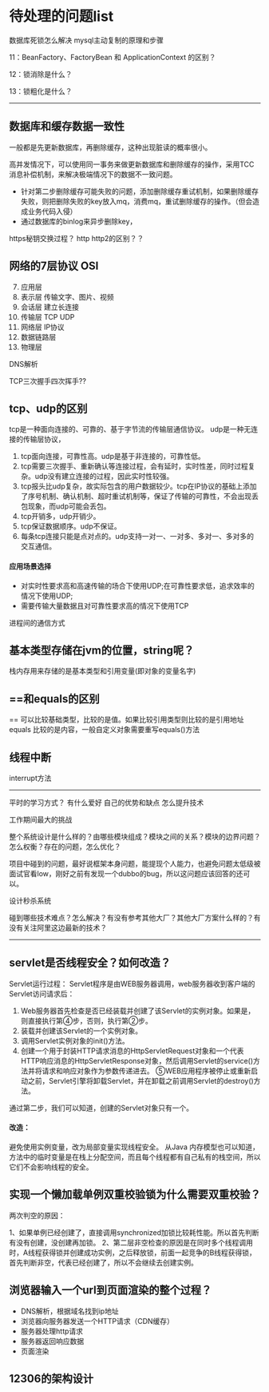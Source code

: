 # 待处理的问题list



数据库死锁怎么解决
mysql主动复制的原理和步骤

11：BeanFactory、FactoryBean 和 ApplicationContext 的区别？

12：锁消除是什么？

13：锁粗化是什么？




---

## 数据库和缓存数据一致性

一般都是先更新数据库，再删除缓存，这种出现脏读的概率很小。

高并发情况下，可以使用同一事务来做更新数据库和删除缓存的操作，采用TCC消息补偿机制，来解决极端情况下的数据不一致问题。

- 针对第二步删除缓存可能失败的问题，添加删除缓存重试机制，如果删除缓存失败，则把删除失败的key放入mq，消费mq，重试删除缓存的操作。（但会造成业务代码入侵）
- 通过数据库的binlog来异步删除key，



https秘钥交换过程？
http http2的区别？？

## 网络的7层协议  OSI
7. 应用层
6. 表示层  传输文字、图片、视频
5. 会话层  建立长连接
4. 传输层  TCP UDP 
3. 网络层  IP协议
2. 数据链路层
1. 物理层



DNS解析

TCP三次握手四次挥手??

## tcp、udp的区别

tcp是一种面向连接的、可靠的、基于字节流的传输层通信协议。
udp是一种无连接的传输层协议，

1. tcp面向连接，可靠性高。udp是基于非连接的，可靠性低。
2. tcp需要三次握手、重新确认等连接过程，会有延时，实时性差，同时过程复杂。udp没有建立连接的过程，因此实时性较强。
3. tcp报头比udp复杂，故实际包含的用户数据较少。tcp在IP协议的基础上添加了序号机制、确认机制、超时重试机制等，保证了传输的可靠性，不会出现丢包现象，而udp可能会丢包。
4. tcp开销多，udp开销少。
5. tcp保证数据顺序。udp不保证。
6. 每条tcp连接只能是点对点的。udp支持一对一、一对多、多对一、多对多的交互通信。

#### 应用场景选择

- 对实时性要求高和高速传输的场合下使用UDP;在可靠性要求低，追求效率的情况下使用UDP;
- 需要传输大量数据且对可靠性要求高的情况下使用TCP



进程间的通信方式



## 基本类型存储在jvm的位置，string呢？
栈内存用来存储的是基本类型和引用变量(即对象的变量名字)

## ==和equals的区别

== 可以比较基础类型，比较的是值。如果比较引用类型则比较的是引用地址
equals 比较的是内容，一般自定义对象需要重写equals()方法


## 线程中断
interrupt方法

---
<!-- ========================================= -->
平时的学习方式？ 有什么爱好
自己的优势和缺点
怎么提升技术

工作期间最大的挑战
<!-- ========================================= -->

整个系统设计是什么样的？由哪些模块组成？模块之间的关系？模块的边界问题？怎么权衡？存在的问题，怎么优化？




项目中碰到的问题，最好说框架本身问题，能提现个人能力，也避免问题太低级被面试官看low，刚好之前有发现一个dubbo的bug，所以这问题应该回答的还可以。

设计秒杀系统

碰到哪些技术难点？怎么解决？有没有参考其他大厂？其他大厂方案什么样的？有没有关注阿里这边最新的技术？


---

## servlet是否线程安全？如何改造？
Servlet运行过程：
Servlet程序是由WEB服务器调用，web服务器收到客户端的Servlet访问请求后：
1. Web服务器首先检查是否已经装载并创建了该Servlet的实例对象。如果是，则直接执行第④步，否则，执行第②步。
2. 装载并创建该Servlet的一个实例对象。
3. 调用Servlet实例对象的init()方法。
4. 创建一个用于封装HTTP请求消息的HttpServletRequest对象和一个代表HTTP响应消息的HttpServletResponse对象，然后调用Servlet的service()方法并将请求和响应对象作为参数传递进去。
⑤WEB应用程序被停止或重新启动之前，Servlet引擎将卸载Servlet，并在卸载之前调用Servlet的destroy()方法。

通过第二步，我们可以知道，创建的Servlet对象只有一个。

#### 改造：
避免使用实例变量，改为局部变量实现线程安全。
从Java 内存模型也可以知道，方法中的临时变量是在栈上分配空间，而且每个线程都有自己私有的栈空间，所以它们不会影响线程的安全。


## 实现一个懒加载单例双重校验锁为什么需要双重校验？

两次判空的原因：

1、如果单例已经创建了，直接调用synchronized加锁比较耗性能。所以首先判断有没有创建，没创建再加锁。
2、第二层非空检查的原因是在同时多个线程调用时，A线程获得锁并创建成功实例，之后释放锁，前面一起竞争的B线程获得锁，首先判断非空，代表已经创建了，所以不会继续去创建实例。


## 浏览器输入一个url到页面渲染的整个过程？
- DNS解析，根据域名找到ip地址
- 浏览器向服务器发送一个HTTP请求（CDN缓存）
- 服务器处理http请求
- 服务器返回响应数据
- 页面渲染




## 12306的架构设计


